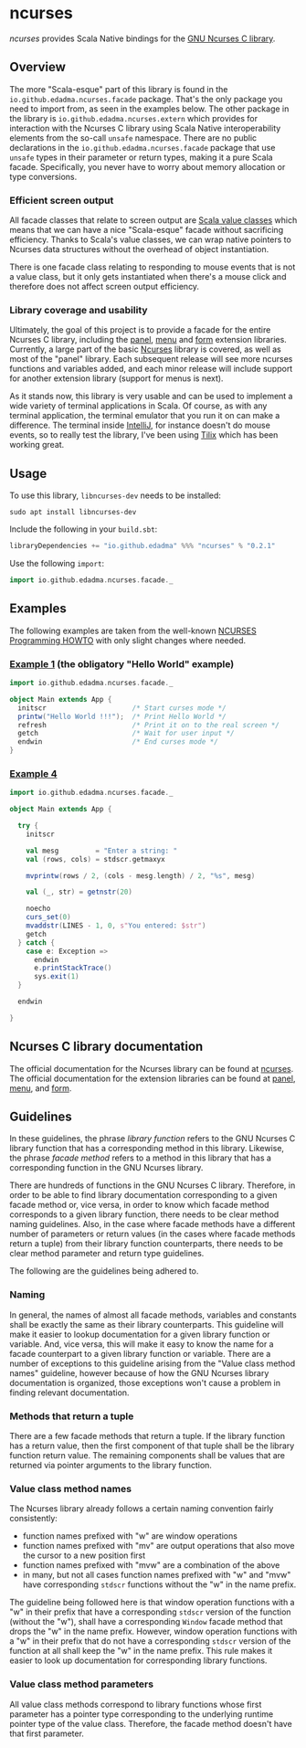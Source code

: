 ncurses
=======

*ncurses* provides Scala Native bindings for the [GNU Ncurses C library](https://invisible-island.net/ncurses/man/ncurses.3x.html).

Overview
--------

The more "Scala-esque" part of this library is found in the `io.github.edadma.ncurses.facade` package.  That's the only package you need to import from, as seen in the examples below.  The other package in the library is `io.github.edadma.ncurses.extern` which provides for interaction with the Ncurses C library using Scala Native interoperability elements from the so-call `unsafe` namespace.  There are no public declarations in the `io.github.edadma.ncurses.facade` package that use `unsafe` types in their parameter or return types, making it a pure Scala facade.  Specifically, you never have to worry about memory allocation or type conversions.

### Efficient screen output

All facade classes that relate to screen output are [Scala value classes](https://docs.scala-lang.org/overviews/core/value-classes.html) which means that we can have a nice "Scala-esque" facade without sacrificing efficiency. Thanks to Scala's value classes, we can wrap native pointers to Ncurses data structures without the overhead of object instantiation.

There is one facade class relating to responding to mouse events that is not a value class, but it only gets instantiated when there's a mouse click and therefore does not affect screen output efficiency.

### Library coverage and usability

Ultimately, the goal of this project is to provide a facade for the entire Ncurses C library, including the [panel](https://invisible-island.net/ncurses/man/panel.3x.html), [menu](https://invisible-island.net/ncurses/man/menu.3x.html) and [form](https://invisible-island.net/ncurses/man/form.3x.html) extension libraries. Currently, a large part of the basic [Ncurses](https://invisible-island.net/ncurses/man/ncurses.3x.html) library is covered, as well as most of the "panel" library.  Each subsequent release will see more ncurses functions and variables added, and each minor release will include support for another extension library (support for menus is next).

As it stands now, this library is very usable and can be used to implement a wide variety of terminal applications in Scala.  Of course, as with any terminal application, the terminal emulator that you run it on can make a difference.  The terminal inside [IntelliJ](https://www.jetbrains.com/idea/), for instance doesn't do mouse events, so to really test the library, I've been using [Tilix](https://gnunn1.github.io/tilix-web/) which has been working great.

Usage
-----

To use this library, `libncurses-dev` needs to be installed:

```shell
sudo apt install libncurses-dev
```

Include the following in your `build.sbt`:

```scala
libraryDependencies += "io.github.edadma" %%% "ncurses" % "0.2.1"
```

Use the following `import`:

```scala
import io.github.edadma.ncurses.facade._
```

Examples
--------

The following examples are taken from the well-known [NCURSES Programming HOWTO](https://tldp.org/HOWTO/NCURSES-Programming-HOWTO/) with only slight changes where needed.

### [Example 1](https://tldp.org/HOWTO/NCURSES-Programming-HOWTO/helloworld.html) (the obligatory "Hello World" example)

```scala
import io.github.edadma.ncurses.facade._

object Main extends App {
  initscr                     /* Start curses mode */
  printw("Hello World !!!");  /* Print Hello World */
  refresh                     /* Print it on to the real screen */
  getch                       /* Wait for user input */
  endwin                      /* End curses mode */
}
```

### [Example 4](https://tldp.org/HOWTO/NCURSES-Programming-HOWTO/scanw.html)

```scala
import io.github.edadma.ncurses.facade._

object Main extends App {

  try {
    initscr

    val mesg         = "Enter a string: "
    val (rows, cols) = stdscr.getmaxyx

    mvprintw(rows / 2, (cols - mesg.length) / 2, "%s", mesg)

    val (_, str) = getnstr(20)

    noecho
    curs_set(0)
    mvaddstr(LINES - 1, 0, s"You entered: $str")
    getch
  } catch {
    case e: Exception =>
      endwin
      e.printStackTrace()
      sys.exit(1)
  }

  endwin

}
```

Ncurses C library documentation
-------------------------------

The official documentation for the Ncurses library can be found at [ncurses](https://invisible-island.net/ncurses/man/ncurses.3x.html). The official documentation for the extension libraries can be found at [panel](https://invisible-island.net/ncurses/man/panel.3x.html), [menu](https://invisible-island.net/ncurses/man/menu.3x.html), and [form](https://invisible-island.net/ncurses/man/form.3x.html).

Guidelines
----------

In these guidelines, the phrase *library function* refers to the GNU Ncurses C library function that has a corresponding method in this library.  Likewise, the phrase *facade method* refers to a method in this library that has a corresponding function in the GNU Ncurses library.

There are hundreds of functions in the GNU Ncurses C library.  Therefore, in order to be able to find library documentation corresponding to a given facade method or, vice versa, in order to know which facade method corresponds to a given library function, there needs to be clear method naming guidelines.  Also, in the case where facade methods have a different number of parameters or return values (in the cases where facade methods return a tuple) from their library function counterparts, there needs to be clear method parameter and return type guidelines.

The following are the guidelines being adhered to.

### Naming

In general, the names of almost all facade methods, variables and constants shall be exactly the same as their library counterparts.  This guideline will make it easier to lookup documentation for a given library function or variable.  And, vice versa, this will make it easy to know the name for a facade counterpart to a given library function or variable.  There are a number of exceptions to this guideline arising from the "Value class method names" guideline, however because of how the GNU Ncurses library documentation is organized, those exceptions won't cause a problem in finding relevant documentation.

### Methods that return a tuple

There are a few facade methods that return a tuple. If the library function has a return value, then the first component of that tuple shall be the library function return value. The remaining components shall be values that are returned via pointer arguments to the library function.

### Value class method names

The Ncurses library already follows a certain naming convention fairly consistently:
- function names prefixed with "w" are window operations
- function names prefixed with "mv" are output operations that also move the cursor to a new position first
- function names prefixed with "mvw" are a combination of the above
- in many, but not all cases function names prefixed with "w" and "mvw" have corresponding `stdscr` functions without the "w" in the name prefix.

The guideline being followed here is that window operation functions with a "w" in their prefix that have a corresponding `stdscr` version of the function (without the "w"), shall have a corresponding `Window` facade method that drops the "w" in the name prefix. However, window operation functions with a "w" in their prefix that do not have a corresponding `stdscr` version of the function at all shall keep the "w" in the name prefix.  This rule makes it easier to look up documentation for corresponding library functions.

### Value class method parameters

All value class methods correspond to library functions whose first parameter has a pointer type corresponding to the underlying runtime pointer type of the value class.  Therefore, the facade method doesn't have that first parameter.
